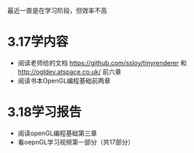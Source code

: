 

最近一直是在学习阶段，但效率不高
# 3.17学内容
  - 阅读老师给的文档 https://github.com/ssloy/tinyrenderer 
  和  http://ogldev.atspace.co.uk/ 前六章
  - 阅读书本OpenGL编程基础前两章

   
# 3.18学习报告
    
  - 阅读openGL编程基础第三章
  - 看oepnGL学习视频第一部分（共17部分）







